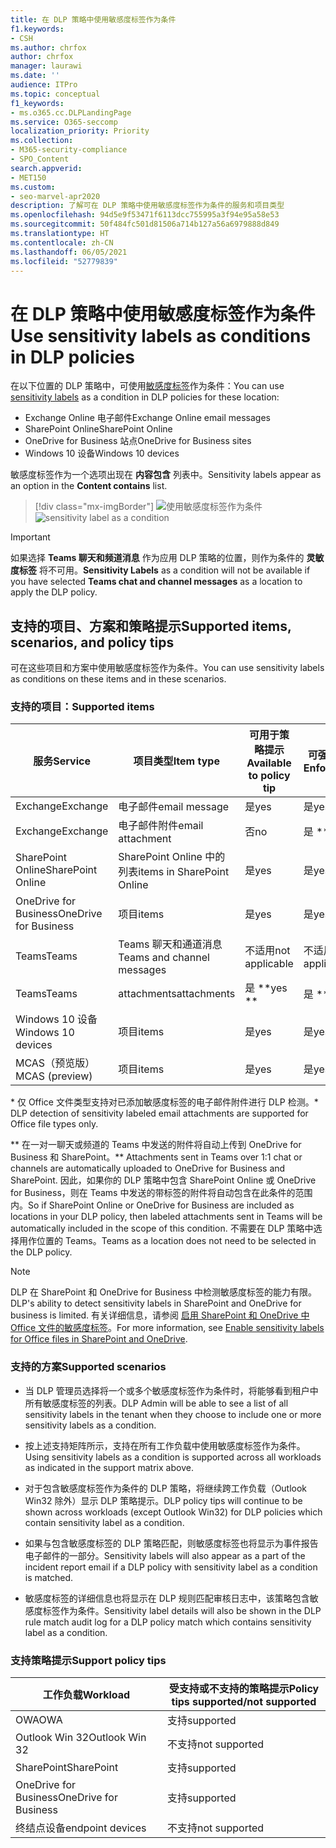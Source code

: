 ```yaml
---
title: 在 DLP 策略中使用敏感度标签作为条件
f1.keywords:
- CSH
ms.author: chrfox
author: chrfox
manager: laurawi
ms.date: ''
audience: ITPro
ms.topic: conceptual
f1_keywords:
- ms.o365.cc.DLPLandingPage
ms.service: O365-seccomp
localization_priority: Priority
ms.collection:
- M365-security-compliance
- SPO_Content
search.appverid:
- MET150
ms.custom:
- seo-marvel-apr2020
description: 了解可在 DLP 策略中使用敏感度标签作为条件的服务和项目类型
ms.openlocfilehash: 94d5e9f53471f6113dcc755995a3f94e95a58e53
ms.sourcegitcommit: 50f484fc501d81506a714b127a56a6979888d849
ms.translationtype: HT
ms.contentlocale: zh-CN
ms.lasthandoff: 06/05/2021
ms.locfileid: "52779839"
---
```

# <a name="use-sensitivity-labels-as-conditions-in-dlp-policies"></a><span data-ttu-id="965b5-103">在 DLP 策略中使用敏感度标签作为条件</span><span class="sxs-lookup"><span data-stu-id="965b5-103">Use sensitivity labels as conditions in DLP policies</span></span>

<span data-ttu-id="965b5-104">在以下位置的 DLP 策略中，可使用[敏感度标签](sensitivity-labels.md)作为条件：</span><span class="sxs-lookup"><span data-stu-id="965b5-104">You can use [sensitivity labels](sensitivity-labels.md) as a condition in DLP policies for these location:</span></span>

- <span data-ttu-id="965b5-105">Exchange Online 电子邮件</span><span class="sxs-lookup"><span data-stu-id="965b5-105">Exchange Online email messages</span></span>
- <span data-ttu-id="965b5-106">SharePoint Online</span><span class="sxs-lookup"><span data-stu-id="965b5-106">SharePoint Online</span></span>
- <span data-ttu-id="965b5-107">OneDrive for Business 站点</span><span class="sxs-lookup"><span data-stu-id="965b5-107">OneDrive for Business sites</span></span>
- <span data-ttu-id="965b5-108">Windows 10 设备</span><span class="sxs-lookup"><span data-stu-id="965b5-108">Windows 10 devices</span></span>

<span data-ttu-id="965b5-109">敏感度标签作为一个选项出现在 **内容包含** 列表中。</span><span class="sxs-lookup"><span data-stu-id="965b5-109">Sensitivity labels appear as an option in the **Content contains** list.</span></span>

> [!div class="mx-imgBorder"]
> <span data-ttu-id="965b5-110">![使用敏感度标签作为条件](../media/dlp-sensitivity-label-as-a-condition.png)</span><span class="sxs-lookup"><span data-stu-id="965b5-110">![sensitivity label as a condition](../media/dlp-sensitivity-label-as-a-condition.png)</span></span>

> [!IMPORTANT]
> <span data-ttu-id="965b5-111">如果选择 **Teams 聊天和频道消息** 作为应用 DLP 策略的位置，则作为条件的 **灵敏度标签** 将不可用。</span><span class="sxs-lookup"><span data-stu-id="965b5-111">**Sensitivity Labels** as a condition will not be available if you have selected **Teams chat and channel messages** as a location to apply the DLP policy.</span></span>


## <a name="supported-items-scenarios-and-policy-tips"></a><span data-ttu-id="965b5-112">支持的项目、方案和策略提示</span><span class="sxs-lookup"><span data-stu-id="965b5-112">Supported items, scenarios, and policy tips</span></span>

<span data-ttu-id="965b5-113">可在这些项目和方案中使用敏感度标签作为条件。</span><span class="sxs-lookup"><span data-stu-id="965b5-113">You can use sensitivity labels as conditions on these items and in these scenarios.</span></span>

### <a name="supported-items"></a><span data-ttu-id="965b5-114">支持的项目：</span><span class="sxs-lookup"><span data-stu-id="965b5-114">Supported items</span></span>

|<span data-ttu-id="965b5-115">服务</span><span class="sxs-lookup"><span data-stu-id="965b5-115">Service</span></span>  |<span data-ttu-id="965b5-116">项目类型</span><span class="sxs-lookup"><span data-stu-id="965b5-116">Item type</span></span>  |<span data-ttu-id="965b5-117">可用于策略提示</span><span class="sxs-lookup"><span data-stu-id="965b5-117">Available to policy tip</span></span>  |<span data-ttu-id="965b5-118">可强制实施</span><span class="sxs-lookup"><span data-stu-id="965b5-118">Enforceable</span></span>  |
|---------|---------|---------|---------|
|<span data-ttu-id="965b5-119">Exchange</span><span class="sxs-lookup"><span data-stu-id="965b5-119">Exchange</span></span>    |<span data-ttu-id="965b5-120">电子邮件</span><span class="sxs-lookup"><span data-stu-id="965b5-120">email message</span></span>         |<span data-ttu-id="965b5-121">是</span><span class="sxs-lookup"><span data-stu-id="965b5-121">yes</span></span>         |<span data-ttu-id="965b5-122">是</span><span class="sxs-lookup"><span data-stu-id="965b5-122">yes</span></span>         |
|<span data-ttu-id="965b5-123">Exchange</span><span class="sxs-lookup"><span data-stu-id="965b5-123">Exchange</span></span>    |<span data-ttu-id="965b5-124">电子邮件附件</span><span class="sxs-lookup"><span data-stu-id="965b5-124">email attachment</span></span>         |<span data-ttu-id="965b5-125">否</span><span class="sxs-lookup"><span data-stu-id="965b5-125">no</span></span>         |<span data-ttu-id="965b5-126">是 \*\*</span><span class="sxs-lookup"><span data-stu-id="965b5-126">yes \*</span></span>         |
|<span data-ttu-id="965b5-127">SharePoint Online</span><span class="sxs-lookup"><span data-stu-id="965b5-127">SharePoint Online</span></span>     |<span data-ttu-id="965b5-128">SharePoint Online 中的列表</span><span class="sxs-lookup"><span data-stu-id="965b5-128">items in SharePoint Online</span></span>         |<span data-ttu-id="965b5-129">是</span><span class="sxs-lookup"><span data-stu-id="965b5-129">yes</span></span>         |<span data-ttu-id="965b5-130">是</span><span class="sxs-lookup"><span data-stu-id="965b5-130">yes</span></span>         |
|<span data-ttu-id="965b5-131">OneDrive for Business</span><span class="sxs-lookup"><span data-stu-id="965b5-131">OneDrive for Business</span></span>     |<span data-ttu-id="965b5-132">项目</span><span class="sxs-lookup"><span data-stu-id="965b5-132">items</span></span>         |<span data-ttu-id="965b5-133">是</span><span class="sxs-lookup"><span data-stu-id="965b5-133">yes</span></span>         |<span data-ttu-id="965b5-134">是</span><span class="sxs-lookup"><span data-stu-id="965b5-134">yes</span></span>         |
|<span data-ttu-id="965b5-135">Teams</span><span class="sxs-lookup"><span data-stu-id="965b5-135">Teams</span></span>     |<span data-ttu-id="965b5-136">Teams 聊天和通道消息</span><span class="sxs-lookup"><span data-stu-id="965b5-136">Teams and channel messages</span></span>         |<span data-ttu-id="965b5-137">不适用</span><span class="sxs-lookup"><span data-stu-id="965b5-137">not applicable</span></span>         |<span data-ttu-id="965b5-138">不适用</span><span class="sxs-lookup"><span data-stu-id="965b5-138">not applicable</span></span>         |
|<span data-ttu-id="965b5-139">Teams</span><span class="sxs-lookup"><span data-stu-id="965b5-139">Teams</span></span>     |<span data-ttu-id="965b5-140">attachments</span><span class="sxs-lookup"><span data-stu-id="965b5-140">attachments</span></span>         |<span data-ttu-id="965b5-141">是 \*\*</span><span class="sxs-lookup"><span data-stu-id="965b5-141">yes \*\*</span></span>         |<span data-ttu-id="965b5-142">是 \*\*</span><span class="sxs-lookup"><span data-stu-id="965b5-142">yes \*\*</span></span>         |
|<span data-ttu-id="965b5-143">Windows 10 设备</span><span class="sxs-lookup"><span data-stu-id="965b5-143">Windows 10 devices</span></span>     |<span data-ttu-id="965b5-144">项目</span><span class="sxs-lookup"><span data-stu-id="965b5-144">items</span></span>         |<span data-ttu-id="965b5-145">是</span><span class="sxs-lookup"><span data-stu-id="965b5-145">yes</span></span>         |<span data-ttu-id="965b5-146">是</span><span class="sxs-lookup"><span data-stu-id="965b5-146">yes</span></span>         |
|<span data-ttu-id="965b5-147">MCAS（预览版）</span><span class="sxs-lookup"><span data-stu-id="965b5-147">MCAS (preview)</span></span> |<span data-ttu-id="965b5-148">项目</span><span class="sxs-lookup"><span data-stu-id="965b5-148">items</span></span>         |<span data-ttu-id="965b5-149">是</span><span class="sxs-lookup"><span data-stu-id="965b5-149">yes</span></span>         |<span data-ttu-id="965b5-150">是</span><span class="sxs-lookup"><span data-stu-id="965b5-150">yes</span></span>         |

<span data-ttu-id="965b5-151">\* 仅 Office 文件类型支持对已添加敏感度标签的电子邮件附件进行 DLP 检测。</span><span class="sxs-lookup"><span data-stu-id="965b5-151">\* DLP detection of sensitivity labeled email attachments are supported for Office file types only.</span></span>

<span data-ttu-id="965b5-152">\*\* 在一对一聊天或频道的 Teams 中发送的附件将自动上传到 OneDrive for Business 和 SharePoint。</span><span class="sxs-lookup"><span data-stu-id="965b5-152">\*\* Attachments sent in Teams over 1:1 chat or channels are automatically uploaded to OneDrive for Business and SharePoint.</span></span> <span data-ttu-id="965b5-153">因此，如果你的 DLP 策略中包含 SharePoint Online 或 OneDrive for Business，则在 Teams 中发送的带标签的附件将自动包含在此条件的范围内。</span><span class="sxs-lookup"><span data-stu-id="965b5-153">So if SharePoint Online or OneDrive for Business are included as locations in your DLP policy, then labeled attachments sent in Teams will be automatically included in the scope of this condition.</span></span> <span data-ttu-id="965b5-154">不需要在 DLP 策略中选择用作位置的 Teams。</span><span class="sxs-lookup"><span data-stu-id="965b5-154">Teams as a location does not need to be selected in the DLP policy.</span></span>

> [!NOTE]
> <span data-ttu-id="965b5-155">DLP 在 SharePoint 和 OneDrive for Business 中检测敏感度标签的能力有限。</span><span class="sxs-lookup"><span data-stu-id="965b5-155">DLP's ability to detect sensitivity labels in SharePoint and OneDrive for business is limited.</span></span> <span data-ttu-id="965b5-156">有关详细信息，请参阅 [启用 SharePoint 和 OneDrive 中 Office 文件的敏感度标签](sensitivity-labels-sharepoint-onedrive-files.md#limitations)。</span><span class="sxs-lookup"><span data-stu-id="965b5-156">For more information, see [Enable sensitivity labels for Office files in SharePoint and OneDrive](sensitivity-labels-sharepoint-onedrive-files.md#limitations).</span></span>

### <a name="supported-scenarios"></a><span data-ttu-id="965b5-157">支持的方案</span><span class="sxs-lookup"><span data-stu-id="965b5-157">Supported scenarios</span></span>

- <span data-ttu-id="965b5-158">当 DLP 管理员选择将一个或多个敏感度标签作为条件时，将能够看到租户中所有敏感度标签的列表。</span><span class="sxs-lookup"><span data-stu-id="965b5-158">DLP Admin will be able to see a list of all sensitivity labels in the tenant when they choose to include one or more sensitivity labels as a condition.</span></span>

- <span data-ttu-id="965b5-159">按上述支持矩阵所示，支持在所有工作负载中使用敏感度标签作为条件。</span><span class="sxs-lookup"><span data-stu-id="965b5-159">Using sensitivity labels as a condition is supported across all workloads as indicated in the support matrix above.</span></span>

- <span data-ttu-id="965b5-160">对于包含敏感度标签作为条件的 DLP 策略，将继续跨工作负载（Outlook Win32 除外）显示 DLP 策略提示。</span><span class="sxs-lookup"><span data-stu-id="965b5-160">DLP policy tips will continue to be shown across workloads (except Outlook Win32) for DLP policies which contain sensitivity label as a condition.</span></span>

- <span data-ttu-id="965b5-161">如果与包含敏感度标签的 DLP 策略匹配，则敏感度标签也将显示为事件报告电子邮件的一部分。</span><span class="sxs-lookup"><span data-stu-id="965b5-161">Sensitivity labels will also appear as a part of the incident report email if a DLP policy with sensitivity label as a condition is matched.</span></span>

- <span data-ttu-id="965b5-162">敏感度标签的详细信息也将显示在 DLP 规则匹配审核日志中，该策略包含敏感度标签作为条件。</span><span class="sxs-lookup"><span data-stu-id="965b5-162">Sensitivity label details will also be shown in the DLP rule match audit log for a DLP policy match which contains sensitivity label as a condition.</span></span>


### <a name="support-policy-tips"></a><span data-ttu-id="965b5-163">支持策略提示</span><span class="sxs-lookup"><span data-stu-id="965b5-163">Support policy tips</span></span>


|<span data-ttu-id="965b5-164">工作负载</span><span class="sxs-lookup"><span data-stu-id="965b5-164">Workload</span></span>  |<span data-ttu-id="965b5-165">受支持或不支持的策略提示</span><span class="sxs-lookup"><span data-stu-id="965b5-165">Policy tips supported/not supported</span></span>  |
|---------|---------|
|<span data-ttu-id="965b5-166">OWA</span><span class="sxs-lookup"><span data-stu-id="965b5-166">OWA</span></span> |    <span data-ttu-id="965b5-167">支持</span><span class="sxs-lookup"><span data-stu-id="965b5-167">supported</span></span>     |
|<span data-ttu-id="965b5-168">Outlook Win 32</span><span class="sxs-lookup"><span data-stu-id="965b5-168">Outlook Win 32</span></span>    |  <span data-ttu-id="965b5-169">不支持</span><span class="sxs-lookup"><span data-stu-id="965b5-169">not supported</span></span>       |
|<span data-ttu-id="965b5-170">SharePoint</span><span class="sxs-lookup"><span data-stu-id="965b5-170">SharePoint</span></span>   |   <span data-ttu-id="965b5-171">支持</span><span class="sxs-lookup"><span data-stu-id="965b5-171">supported</span></span>      |
|<span data-ttu-id="965b5-172">OneDrive for Business</span><span class="sxs-lookup"><span data-stu-id="965b5-172">OneDrive for Business</span></span>    |    <span data-ttu-id="965b5-173">支持</span><span class="sxs-lookup"><span data-stu-id="965b5-173">supported</span></span>     |
|<span data-ttu-id="965b5-174">终结点设备</span><span class="sxs-lookup"><span data-stu-id="965b5-174">endpoint devices</span></span>   |  <span data-ttu-id="965b5-175">不支持</span><span class="sxs-lookup"><span data-stu-id="965b5-175">not supported</span></span>       |
